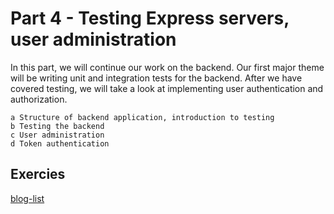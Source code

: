 # Part 4 - Testing Express servers, user administration

In this part, we will continue our work on the backend. Our first major theme will be writing unit and integration tests for the backend. After we have covered testing, we will take a look at implementing user authentication and authorization.

    a Structure of backend application, introduction to testing
    b Testing the backend
    c User administration
    d Token authentication

## Exercies

   [blog-list](https://github.com/GRajesh1198/Full-Stack-Open-2020/tree/master/part4/Blog-List) 
